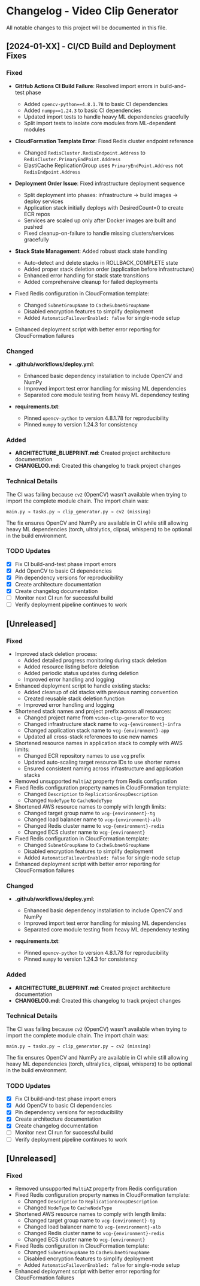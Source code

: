# Changelog - Video Clip Generator

All notable changes to this project will be documented in this file.

## [2024-01-XX] - CI/CD Build and Deployment Fixes

### Fixed
- **GitHub Actions CI Build Failure**: Resolved import errors in build-and-test phase
  - Added `opencv-python==4.8.1.78` to basic CI dependencies
  - Added `numpy==1.24.3` to basic CI dependencies
  - Updated import tests to handle heavy ML dependencies gracefully
  - Split import tests to isolate core modules from ML-dependent modules

- **CloudFormation Template Error**: Fixed Redis cluster endpoint reference
  - Changed `RedisCluster.RedisEndpoint.Address` to `RedisCluster.PrimaryEndPoint.Address`
  - ElastiCache ReplicationGroup uses `PrimaryEndPoint.Address` not `RedisEndpoint.Address`

- **Deployment Order Issue**: Fixed infrastructure deployment sequence
  - Split deployment into phases: infrastructure → build images → deploy services  
  - Application stack initially deploys with DesiredCount=0 to create ECR repos
  - Services are scaled up only after Docker images are built and pushed
  - Fixed cleanup-on-failure to handle missing clusters/services gracefully

- **Stack State Management**: Added robust stack state handling
  - Auto-detect and delete stacks in ROLLBACK_COMPLETE state
  - Added proper stack deletion order (application before infrastructure)
  - Enhanced error handling for stack state transitions
  - Added comprehensive cleanup for failed deployments

- Fixed Redis configuration in CloudFormation template:
  - Changed `SubnetGroupName` to `CacheSubnetGroupName`
  - Disabled encryption features to simplify deployment
  - Added `AutomaticFailoverEnabled: false` for single-node setup
- Enhanced deployment script with better error reporting for CloudFormation failures

### Changed
- **.github/workflows/deploy.yml**:
  - Enhanced basic dependency installation to include OpenCV and NumPy
  - Improved import test error handling for missing ML dependencies
  - Separated core module testing from heavy ML dependency testing

- **requirements.txt**:
  - Pinned `opencv-python` to version 4.8.1.78 for reproducibility
  - Pinned `numpy` to version 1.24.3 for consistency

### Added
- **ARCHITECTURE_BLUEPRINT.md**: Created project architecture documentation
- **CHANGELOG.md**: Created this changelog to track project changes

### Technical Details
The CI was failing because `cv2` (OpenCV) wasn't available when trying to import the complete module chain. The import chain was:
```
main.py → tasks.py → clip_generator.py → cv2 (missing)
```

The fix ensures OpenCV and NumPy are available in CI while still allowing heavy ML dependencies (torch, ultralytics, clipsai, whisperx) to be optional in the build environment.

### TODO Updates
- [x] Fix CI build-and-test phase import errors
- [x] Add OpenCV to basic CI dependencies  
- [x] Pin dependency versions for reproducibility
- [x] Create architecture documentation
- [x] Create changelog documentation
- [ ] Monitor next CI run for successful build
- [ ] Verify deployment pipeline continues to work 

## [Unreleased]

### Fixed
- Improved stack deletion process:
  - Added detailed progress monitoring during stack deletion
  - Added resource listing before deletion
  - Added periodic status updates during deletion
  - Improved error handling and logging
- Enhanced deployment script to handle existing stacks:
  - Added cleanup of old stacks with previous naming convention
  - Created reusable stack deletion function
  - Improved error handling and logging
- Shortened stack names and project prefix across all resources:
  - Changed project name from `video-clip-generator` to `vcg`
  - Changed infrastructure stack name to `vcg-{environment}-infra`
  - Changed application stack name to `vcg-{environment}-app`
  - Updated all cross-stack references to use new names
- Shortened resource names in application stack to comply with AWS limits:
  - Changed ECR repository names to use `vcg` prefix
  - Updated auto-scaling target resource IDs to use shorter names
  - Ensured consistent naming across infrastructure and application stacks
- Removed unsupported `MultiAZ` property from Redis configuration
- Fixed Redis configuration property names in CloudFormation template:
  - Changed `Description` to `ReplicationGroupDescription`
  - Changed `NodeType` to `CacheNodeType`
- Shortened AWS resource names to comply with length limits:
  - Changed target group name to `vcg-{environment}-tg`
  - Changed load balancer name to `vcg-{environment}-alb`
  - Changed Redis cluster name to `vcg-{environment}-redis`
  - Changed ECS cluster name to `vcg-{environment}`
- Fixed Redis configuration in CloudFormation template:
  - Changed `SubnetGroupName` to `CacheSubnetGroupName`
  - Disabled encryption features to simplify deployment
  - Added `AutomaticFailoverEnabled: false` for single-node setup
- Enhanced deployment script with better error reporting for CloudFormation failures

### Changed
- **.github/workflows/deploy.yml**:
  - Enhanced basic dependency installation to include OpenCV and NumPy
  - Improved import test error handling for missing ML dependencies
  - Separated core module testing from heavy ML dependency testing

- **requirements.txt**:
  - Pinned `opencv-python` to version 4.8.1.78 for reproducibility
  - Pinned `numpy` to version 1.24.3 for consistency

### Added
- **ARCHITECTURE_BLUEPRINT.md**: Created project architecture documentation
- **CHANGELOG.md**: Created this changelog to track project changes

### Technical Details
The CI was failing because `cv2` (OpenCV) wasn't available when trying to import the complete module chain. The import chain was:
```
main.py → tasks.py → clip_generator.py → cv2 (missing)
```

The fix ensures OpenCV and NumPy are available in CI while still allowing heavy ML dependencies (torch, ultralytics, clipsai, whisperx) to be optional in the build environment.

### TODO Updates
- [x] Fix CI build-and-test phase import errors
- [x] Add OpenCV to basic CI dependencies  
- [x] Pin dependency versions for reproducibility
- [x] Create architecture documentation
- [x] Create changelog documentation
- [ ] Monitor next CI run for successful build
- [ ] Verify deployment pipeline continues to work 

## [Unreleased]

### Fixed
- Removed unsupported `MultiAZ` property from Redis configuration
- Fixed Redis configuration property names in CloudFormation template:
  - Changed `Description` to `ReplicationGroupDescription`
  - Changed `NodeType` to `CacheNodeType`
- Shortened AWS resource names to comply with length limits:
  - Changed target group name to `vcg-{environment}-tg`
  - Changed load balancer name to `vcg-{environment}-alb`
  - Changed Redis cluster name to `vcg-{environment}-redis`
  - Changed ECS cluster name to `vcg-{environment}`
- Fixed Redis configuration in CloudFormation template:
  - Changed `SubnetGroupName` to `CacheSubnetGroupName`
  - Disabled encryption features to simplify deployment
  - Added `AutomaticFailoverEnabled: false` for single-node setup
- Enhanced deployment script with better error reporting for CloudFormation failures 